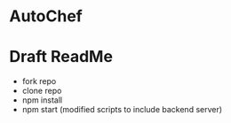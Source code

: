 # AutoChef
# Draft ReadMe 
- fork repo
- clone repo
- npm install
- npm start  (modified scripts to include backend server)

